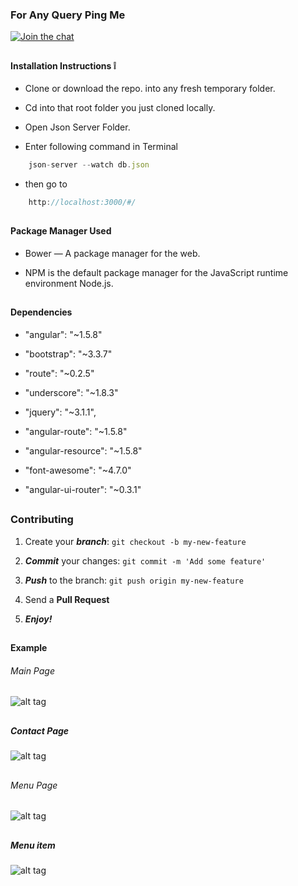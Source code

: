### For Any Query Ping Me

[![Join the chat](https://img.shields.io/badge/gitter-join%20chat%20%E2%86%92-brightgreen.svg)](https://gitter.im/divyanshu001)

##

#### Installation Instructions :grey_exclamation:

* Clone or download the repo. into any fresh temporary folder.

* Cd into that root folder you just cloned locally.

* Open Json Server Folder.

* Enter following command in Terminal 

```javascript
    json-server --watch db.json
```

* then go to 

```javascript
    http://localhost:3000/#/
```

##

#### Package Manager Used 

* Bower — A package manager for the web.

* NPM is the default package manager for the JavaScript runtime environment Node.js.

##

#### Dependencies

* "angular": "~1.5.8"

* "bootstrap": "~3.3.7"

* "route": "~0.2.5"

* "underscore": "~1.8.3"

* "jquery": "~3.1.1",

* "angular-route": "~1.5.8"

* "angular-resource": "~1.5.8"

* "font-awesome": "~4.7.0"

* "angular-ui-router": "~0.3.1"

##

### Contributing

1. Create your **_branch_**: `git checkout -b my-new-feature`

2. **_Commit_** your changes: `git commit -m 'Add some feature'`

3. **_Push_** to the branch: `git push origin my-new-feature`

4. Send a **Pull Request**

5. **_Enjoy!_**

##

#### Example

###### Main Page

![alt tag](https://github.com/divyanshu-rawat/Single-Page-Application-Enhancing-User-Experience/blob/master/Json%20server/public/snap_shots/front_end.png
)

##

##### Contact Page

![alt tag](https://github.com/divyanshu-rawat/Single-Page-Application-Enhancing-User-Experience/blob/master/Json%20server/public/snap_shots/contact.png
)

##

###### Menu Page

![alt tag](https://github.com/divyanshu-rawat/Single-Page-Application-Enhancing-User-Experience/blob/master/Json%20server/public/snap_shots/menu.png
)

##

##### Menu item

![alt tag](https://github.com/divyanshu-rawat/Single-Page-Application-Enhancing-User-Experience/blob/master/Json%20server/public/snap_shots/menu_item.png
)




